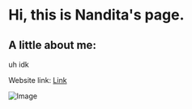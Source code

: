 # Hi, this is Nandita's page.
## A little about me:
uh idk

Website link: [Link](https://en.wikipedia.org/wiki/Lhasa_Apso)

![Image]()

